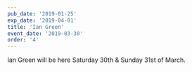 ```yaml
---
pub_date: '2019-01-25'
exp_date: '2019-04-01'
title: 'Ian Green'
event_date: '2019-03-30'
order: '4'
---
```


Ian Green will be here Saturday 30th & Sunday 31st of March.
